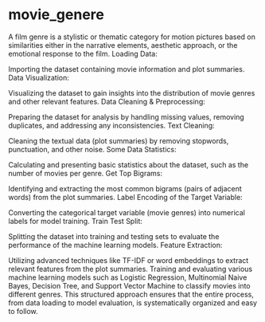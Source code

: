 # movie_genere
A film genre is a stylistic or thematic category for motion pictures based on similarities either in the narrative elements, aesthetic approach, or the emotional response to the film.
Loading Data:

Importing the dataset containing movie information and plot summaries.
Data Visualization:

Visualizing the dataset to gain insights into the distribution of movie genres and other relevant features.
Data Cleaning & Preprocessing:

Preparing the dataset for analysis by handling missing values, removing duplicates, and addressing any inconsistencies.
Text Cleaning:

Cleaning the textual data (plot summaries) by removing stopwords, punctuation, and other noise.
Some Data Statistics:

Calculating and presenting basic statistics about the dataset, such as the number of movies per genre.
Get Top Bigrams:

Identifying and extracting the most common bigrams (pairs of adjacent words) from the plot summaries.
Label Encoding of the Target Variable:

Converting the categorical target variable (movie genres) into numerical labels for model training.
Train Test Split:

Splitting the dataset into training and testing sets to evaluate the performance of the machine learning models.
Feature Extraction:

Utilizing advanced techniques like TF-IDF or word embeddings to extract relevant features from the plot summaries.
Training and evaluating various machine learning models such as Logistic Regression, Multinomial Naive Bayes, Decision Tree, and Support Vector Machine to classify movies into different genres.
This structured approach ensures that the entire process, from data loading to model evaluation, is systematically organized and easy to follow.
